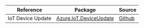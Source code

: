 | Reference | Package | Source |
|---|---|---|
|IoT Device Update|[Azure.IoT.DeviceUpdate](https://www.nuget.org/packages/Azure.IoT.DeviceUpdate)|[Github](https://github.com/Azure/azure-sdk-for-net/blob/main/sdk/deviceupdate/Azure.IoT.DeviceUpdate)|
